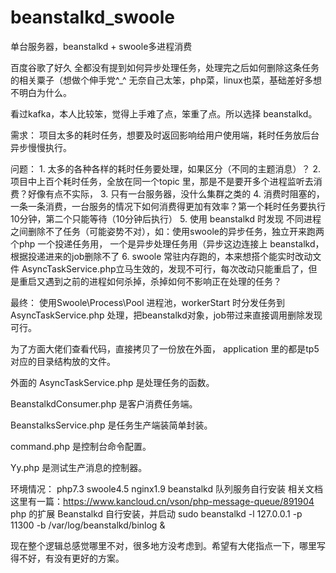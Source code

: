 # beanstalkd_swoole
单台服务器，beanstalkd + swoole多进程消费

百度谷歌了好久 全都没有提到如何异步处理任务，处理完之后如何删除这条任务 的相关粟子（想做个伸手党^_^
无奈自己太笨，php菜，linux也菜，基础差好多想不明白为什么。

看过kafka，本人比较笨，觉得上手难了点，笨重了点。所以选择 beanstalkd。

需求：
	项目太多的耗时任务，想要及时返回影响给用户使用端，耗时任务放后台异步慢慢执行。

问题：
	1. 太多的各种各样的耗时任务要处理，如果区分（不同的主题消息）？
	2. 项目中上百个耗时任务，全放在同一个topic 里，那是不是要开多个进程监听去消费？好像有点不实际，
	3. 只有一台服务器，没什么集群之类的
	4. 消费时阻塞的，一条一条消费，一台服务的情况下如何消费得更加有效率？第一个耗时任务要执行10分钟，第二个只能等待（10分钟后执行）
	5. 使用 beanstalkd 时发现 不同进程之间删除不了任务（可能姿势不对），如：使用swoole的异步任务，独立开来跑两个php 一个投递任务用，
	一个是异步处理任务用（异步这边连接上 beanstalkd，根据投递进来的job删除不了
	6. swoole 常驻内存跑的，本来想搭个能实时改动文件 AsyncTaskService.php立马生效的，发现不可行，每次改动只能重启了，但是重启又遇到之前的进程如何杀掉，杀掉如何不影响正在处理的任务？
	
最终：
	使用Swoole\Process\Pool 进程池，workerStart 时分发任务到  AsyncTaskService.php 处理，把beanstalkd对象，job带过来直接调用删除发现可行。

	

为了方面大佬们查看代码，直接拷贝了一份放在外面， application 里的都是tp5对应的目录结构放的文件。

外面的 AsyncTaskService.php 是处理任务的函数。

BeanstalkdConsumer.php 是客户消费任务端。

BeanstalksService.php 是任务生产端装简单封装。

command.php 是控制台命令配置。

Yy.php 是测试生产消息的控制器。

环境情况：
php7.3 swoole4.5 nginx1.9
beanstalkd 队列服务自行安装 相关文档这里有一篇：https://www.kancloud.cn/vson/php-message-queue/891904
php 的扩展 Beanstalkd 自行安装，并启动 sudo beanstalkd -l 127.0.0.1 -p 11300 -b /var/log/beanstalkd/binlog &

现在整个逻辑总感觉哪里不对，很多地方没考虑到。希望有大佬指点一下，哪里写得不好，有没有更好的方案。
